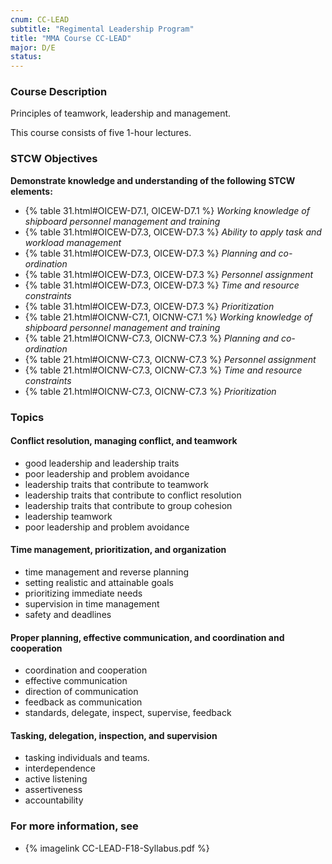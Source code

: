 ```yaml
---
cnum: CC-LEAD
subtitle: "Regimental Leadership Program"
title: "MMA Course CC-LEAD"
major: D/E
status: 
---
```


### Course Description

Principles of teamwork, leadership and management.

This course consists of five 1-hour lectures.


### STCW Objectives

**Demonstrate knowledge and understanding of the following STCW elements:**

* {% table 31.html#OICEW-D7.1, OICEW-D7.1 %} *Working knowledge of shipboard personnel management and training*
* {% table 31.html#OICEW-D7.3, OICEW-D7.3 %} *Ability to apply task and workload management*
* {% table 31.html#OICEW-D7.3, OICEW-D7.3 %} *Planning and co-ordination*
* {% table 31.html#OICEW-D7.3, OICEW-D7.3 %} *Personnel assignment*
* {% table 31.html#OICEW-D7.3, OICEW-D7.3 %} *Time and resource constraints*
* {% table 31.html#OICEW-D7.3, OICEW-D7.3 %} *Prioritization*
* {% table 21.html#OICNW-C7.1, OICNW-C7.1 %} *Working knowledge of shipboard personnel management and training*
* {% table 21.html#OICNW-C7.3, OICNW-C7.3 %} *Planning and co-ordination*
* {% table 21.html#OICNW-C7.3, OICNW-C7.3 %} *Personnel assignment*
* {% table 21.html#OICNW-C7.3, OICNW-C7.3 %} *Time and resource constraints*
* {% table 21.html#OICNW-C7.3, OICNW-C7.3 %} *Prioritization*


### Topics

#### Conflict resolution, managing conflict, and teamwork

* good leadership and leadership traits
* poor leadership and problem avoidance
* leadership traits that contribute to teamwork
* leadership traits that contribute to conflict resolution
* leadership traits that contribute to group cohesion
* leadership teamwork
* poor leadership and problem avoidance

#### Time management, prioritization, and organization

* time management and reverse planning
* setting realistic and attainable goals
* prioritizing immediate needs
* supervision in time management
* safety and deadlines 

#### Proper planning, effective communication, and coordination and cooperation

* coordination and cooperation
* effective communication 
* direction of communication
* feedback as communication
* standards, delegate, inspect, supervise, feedback


#### Tasking, delegation, inspection, and supervision

* tasking individuals and teams.
* interdependence 
* active listening
* assertiveness
* accountability 



### For more information, see 

* {% imagelink CC-LEAD-F18-Syllabus.pdf %} 



